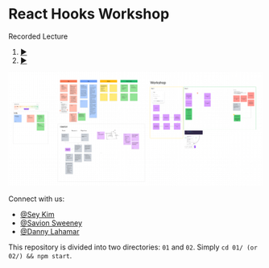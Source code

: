 # React Hooks Workshop

Recorded Lecture 
1. [▶️](https://www.youtube.com/watch?v=mkvhikFmA5c)
2. [▶️](https://www.youtube.com/watch?v=PUPKNlwsMbM&t=0s)

![img](./imgs/ss%201.png)

Connect with us:

- [@Sey Kim](https://linkedin.com/in/sey-kim)
- [@Savion Sweeney](https://linkedin.com/in/savion-sweeney)
- [@Danny Lahamar](https://www.linkedin.com/in/daniellahamar/)

This repository is divided into two directories: `01` and `02`. Simply `cd 01/ (or 02/) && npm start`.
